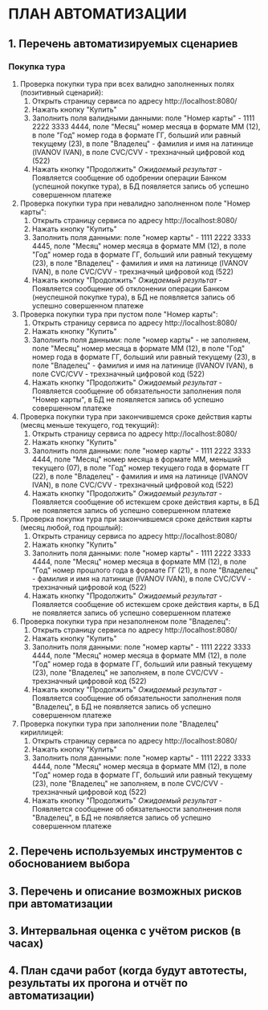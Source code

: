 # ПЛАН АВТОМАТИЗАЦИИ
##  1.  Перечень автоматизируемых сценариев
### Покупка тура
1. Проверка покупки тура при всех валидно заполненных полях (позитивный сценарий):
    1. Открыть страницу сервиса по адресу http://localhost:8080/
    2. Нажать кнопку "Купить"
    3. Заполнить поля валидными данными: поле "Номер карты" - 1111 2222 3333 4444, поле "Месяц" номер месяца в формате ММ (12), в поле "Год" номер года в формате ГГ, больший или равный текущему (23), в поле "Владелец" - фамилия и имя на латинице (IVANOV IVAN), в поле CVC/CVV - трехзначный цифровой код (522)
    4. Нажать кнопку "Продолжить"
    *Ожидаемый результат* - Появляется сообщение об одобрении операции Банком (успешной покупке тура), в БД появляется запись об успешно совершенном платеже
2.  Проверка покупки тура при невалидно заполненном поле "Номер карты":
    1. Открыть страницу сервиса по адресу http://localhost:8080/
    2. Нажать кнопку "Купить"
    3. Заполнить поля данными: поле "номер карты" - 1111 2222 3333 4445, поле "Месяц" номер месяца в формате ММ (12), в поле "Год" номер года в формате ГГ, больший или равный текущему (23), в поле "Владелец" - фамилия и имя на латинице (IVANOV IVAN), в поле CVC/CVV - трехзначный цифровой код (522)
    4. Нажать кнопку "Продолжить"
    *Ожидаемый результат* - Появляется сообщение об отклонении операции Банком (неуспешной покупке тура), в БД не появляется запись об успешно совершенном платеже
3.  Проверка покупки тура при пустом поле "Номер карты":
    1. Открыть страницу сервиса по адресу http://localhost:8080/
    2. Нажать кнопку "Купить"
    3. Заполнить поля данными: поле "номер карты" - не заполняем, поле "Месяц" номер месяца в формате ММ (12), в поле "Год" номер года в формате ГГ, больший или равный текущему (23), в поле "Владелец" - фамилия и имя на латинице (IVANOV IVAN), в поле CVC/CVV - трехзначный цифровой код (522)
    4. Нажать кнопку "Продолжить"
    *Ожидаемый результат* - Появляется сообщение об обязательности заполнения поля "Номер карты", в БД не появляется запись об успешно совершенном платеже
4.  Проверка покупки тура при закончившемся сроке действия карты (месяц меньше текущего, год текущий):
    1. Открыть страницу сервиса по адресу http://localhost:8080/
    2. Нажать кнопку "Купить"
    3. Заполнить поля данными: поле "номер карты" - 1111 2222 3333 4444, поле "Месяц" номер месяца  в формате ММ, меньший текущего (07), в поле "Год" номер текущего года в формате ГГ (22), в поле "Владелец" - фамилия и имя на латинице (IVANOV IVAN), в поле CVC/CVV - трехзначный цифровой код (522)
    4. Нажать кнопку "Продолжить"
    *Ожидаемый результат* - Появляется сообщение об истекшем сроке действия карты, в БД не появляется запись об успешно совершенном платеже
5.  Проверка покупки тура при закончившемся сроке действия карты (месяц любой, год прошлый):
    1. Открыть страницу сервиса по адресу http://localhost:8080/
    2. Нажать кнопку "Купить"
    3. Заполнить поля данными: поле "номер карты" - 1111 2222 3333 4444, поле "Месяц" номер месяца  в формате ММ (12), в поле "Год" номер прошлого года в формате ГГ (21), в поле "Владелец" - фамилия и имя на латинице (IVANOV IVAN), в поле CVC/CVV - трехзначный цифровой код (522)
    4. Нажать кнопку "Продолжить"
    *Ожидаемый результат* - Появляется сообщение об истекшем сроке действия карты, в БД не появляется запись об успешно совершенном платеже
6.  Проверка покупки тура при незаполненом поле "Владелец":
    1. Открыть страницу сервиса по адресу http://localhost:8080/
    2. Нажать кнопку "Купить"
    3. Заполнить поля данными: поле "номер карты" - 1111 2222 3333 4444, поле "Месяц" номер месяца в формате ММ (12), в поле "Год" номер года в формате ГГ, больший или равный текущему (23), поле "Владелец" не заполняем, в поле CVC/CVV - трехзначный цифровой код (522)
    4. Нажать кнопку "Продолжить"
    *Ожидаемый результат* - Появляется сообщение об обязательности заполнения поля "Владелец", в БД не появляется запись об успешно совершенном платеже
7.  Проверка покупки тура при заполнении поле "Владелец" кириллицей:
    1. Открыть страницу сервиса по адресу http://localhost:8080/
    2. Нажать кнопку "Купить"
    3. Заполнить поля данными: поле "номер карты" - 1111 2222 3333 4444, поле "Месяц" номер месяца в формате ММ (12), в поле "Год" номер года в формате ГГ, больший или равный текущему (23), поле "Владелец" не заполняем, в поле CVC/CVV - трехзначный цифровой код (522)
    4. Нажать кнопку "Продолжить"
    *Ожидаемый результат* - Появляется сообщение об обязательности заполнения поля "Владелец", в БД не появляется запись об успешно совершенном платеже


##  2.  Перечень используемых инструментов с обоснованием выбора


##  3.  Перечень и описание возможных рисков при автоматизации


##  3.  Интервальная оценка с учётом рисков (в часах)


##  4.  План сдачи работ (когда будут автотесты, результаты их прогона и отчёт по автоматизации)

